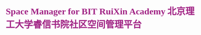<!--
 * @Description: README for Space Manager project
 * @version: 1.0
 * @Author: ZSB
 * @Date: 2019-12-11 08:32:11
 * @LastEditors: ZSB
 * @LastEditTime: 2019-12-11 08:32:54
 -->
<font size=5 face="Elephant" color="A12485">Space Manager for BIT RuiXin Academy</font>
<font face="楷体" size=5 color="A12485">北京理工大学睿信书院社区空间管理平台</font>
---


